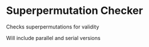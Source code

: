 # Superpermutation Checker
Checks superpermutations for validity

Will include parallel and serial versions
